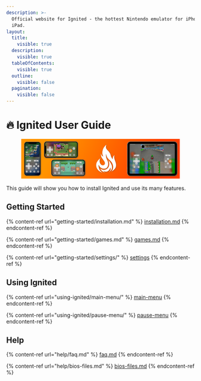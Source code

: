 ```yaml
---
description: >-
  Official website for Ignited - the hottest Nintendo emulator for iPhone and
  iPad.
layout:
  title:
    visible: true
  description:
    visible: true
  tableOfContents:
    visible: true
  outline:
    visible: false
  pagination:
    visible: false
---
```


# 🔥 Ignited User Guide

<figure><img src=".gitbook/assets/cover" alt=""><figcaption></figcaption></figure>

This guide will show you how to install Ignited and use its many features.

## Getting Started

{% content-ref url="getting-started/installation.md" %}
[installation.md](getting-started/installation.md)
{% endcontent-ref %}

{% content-ref url="getting-started/games.md" %}
[games.md](getting-started/games.md)
{% endcontent-ref %}

{% content-ref url="getting-started/settings/" %}
[settings](getting-started/settings/)
{% endcontent-ref %}

## Using Ignited

{% content-ref url="using-ignited/main-menu/" %}
[main-menu](using-ignited/main-menu/)
{% endcontent-ref %}

{% content-ref url="using-ignited/pause-menu/" %}
[pause-menu](using-ignited/pause-menu/)
{% endcontent-ref %}

## Help

{% content-ref url="help/faq.md" %}
[faq.md](help/faq.md)
{% endcontent-ref %}

{% content-ref url="help/bios-files.md" %}
[bios-files.md](help/bios-files.md)
{% endcontent-ref %}
